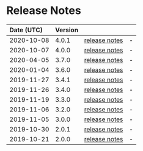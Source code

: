 # Release Notes

| Date (UTC) | Version |  |  |
| :-- | :-- | :--: | :-- |
| 2020-10-08 | 4.0.1 | [release notes](v4.0.1/README.md) | - |
| 2020-10-07 | 4.0.0 | [release notes](v4.0.0/README.md) | - |
| 2020-04-05 | 3.7.0 | [release notes](v3.7.0/README.md) | - |
| 2020-01-04 | 3.6.0 | [release notes](v3.6.0/README.md) | - |
| 2019-11-27 | 3.4.1 | [release notes](v3.4.1/README.md) | - |
| 2019-11-26 | 3.4.0 | [release notes](v3.4.0/README.md) | - |
| 2019-11-19 | 3.3.0 | [release notes](v3.3.0/README.md) | - |
| 2019-11-06 | 3.2.0 | [release notes](v3.2.0/README.md) | - |
| 2019-11-05 | 3.0.0 | [release notes](v3.0.0/README.md) | - |
| 2019-10-30 | 2.0.1 | [release notes](v2.0.1/README.md) | - |
| 2019-10-21 | 2.0.0 | [release notes](v2.0.0/README.md) | - |
